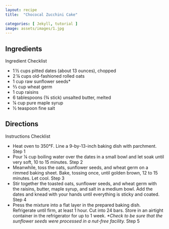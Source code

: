 ```yaml
---
layout: recipe
title:  "Chococal Zucchini Cake"

categories: [ Jekyll, tutorial ]
image: assets/images/1.jpg
---
```


## Ingredients

Ingredient Checklist

-  1 ½ cups pitted dates \(about 13 ounces\), chopped
-  2 ¼ cups old\-fashioned rolled oats
-  1 cup raw sunflower seeds\*
-  ⅔ cup wheat germ
-  1 cup raisins
-  6 tablespoons \(¾ stick\) unsalted butter, melted
-  ¼ cup pure maple syrup
-  ½ teaspoon fine salt

## Directions

Instructions Checklist

- Heat oven to 350°F. Line a 9\-by\-13\-inch baking dish with parchment.
     Step 1
- Pour ¼ cup boiling water over the dates in a small bowl and let soak until very soft, 10 to 15 minutes.
     Step 2
- Meanwhile, toss the oats, sunflower seeds, and wheat germ on a rimmed baking sheet. Bake, tossing once, until golden brown, 12 to 15 minutes. Let cool.
     Step 3
- Stir together the toasted oats, sunflower seeds, and wheat germ with the raisins, butter, maple syrup, and salt in a medium bowl. Add the dates and knead with your hands until everything is sticky and coated.
     Step 4
- Press the mixture into a flat layer in the prepared baking dish. Refrigerate until firm, at least 1 hour. Cut into 24 bars. Store in an airtight container in the refrigerator for up to 1 week. _\*Check to be sure that the sunflower seeds were processed in a nut\-free facility._
     Step 5
